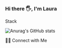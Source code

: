 ### Hi there 🖐️, I'm Laura













Stack 

![Anurag's GitHub stats](https://github-readme-stats.vercel.app/api?username=lajuruiz&show_icons=true&theme=cobalt)

🤝🏻 Connect with Me

